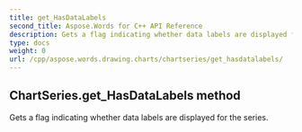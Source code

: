 ```yaml
---
title: get_HasDataLabels
second_title: Aspose.Words for C++ API Reference
description: Gets a flag indicating whether data labels are displayed for the series. 
type: docs
weight: 0
url: /cpp/aspose.words.drawing.charts/chartseries/get_hasdatalabels/
---
```

## ChartSeries.get_HasDataLabels method


Gets a flag indicating whether data labels are displayed for the series.

